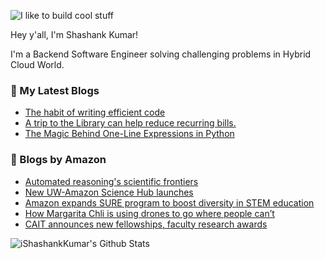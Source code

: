 ![I like to build cool stuff](https://res.cloudinary.com/dt8g3rhcy/image/upload/v1595929574/i_like_to_build_cool_shit._1_nzbwjh.png)

Hey y'all, I'm Shashank Kumar! 

I'm a Backend Software Engineer solving challenging problems in Hybrid Cloud World.

### 📕 My Latest Blogs
<!-- BLOG-POST-LIST:START -->
- [The habit of writing efficient code](https://medium.com/@ishashankkumar/the-habit-of-writing-efficient-code-153b05f04269?source=rss-d24dda280d5f------2)
- [A trip to the Library can help reduce recurring bills.](https://medium.com/swlh/a-trip-to-the-library-can-help-reduce-recurring-bills-23bca495cdf5?source=rss-d24dda280d5f------2)
- [The Magic Behind One-Line Expressions in Python](https://medium.com/swlh/the-magic-behind-one-line-expressions-in-python-816c10180c5c?source=rss-d24dda280d5f------2)
<!-- BLOG-POST-LIST:END -->

### 📕 Blogs by Amazon
<!-- AMAZON-BLOG-POST-LIST:START -->
- [Automated reasoning&#39;s scientific frontiers](https://www.amazon.science/blog/automated-reasonings-scientific-frontiers)
- [New UW-Amazon Science Hub launches](https://www.amazon.science/academic-engagements/new-uw-amazon-science-hub-launches)
- [Amazon expands SURE program to boost diversity in STEM education](https://www.amazon.science/academic-engagements/amazon-expands-sure-program-to-boost-diversity-in-stem-education)
- [How Margarita Chli is using drones to go where people can’t](https://www.amazon.science/research-awards/success-stories/autonomous-mobile-robots-margarita-chli-drones)
- [CAIT announces new fellowships, faculty research awards](https://www.amazon.science/academic-engagements/cait-announces-two-new-phd-student-fellowships-and-five-new-faculty-research-awards)
<!-- AMAZON-BLOG-POST-LIST:END -->



<img align="center" alt="iShashankKumar's Github Stats" src="https://github-readme-stats.vercel.app/api?username=ishashankkumar&show_icons=true&hide_border=true" />
